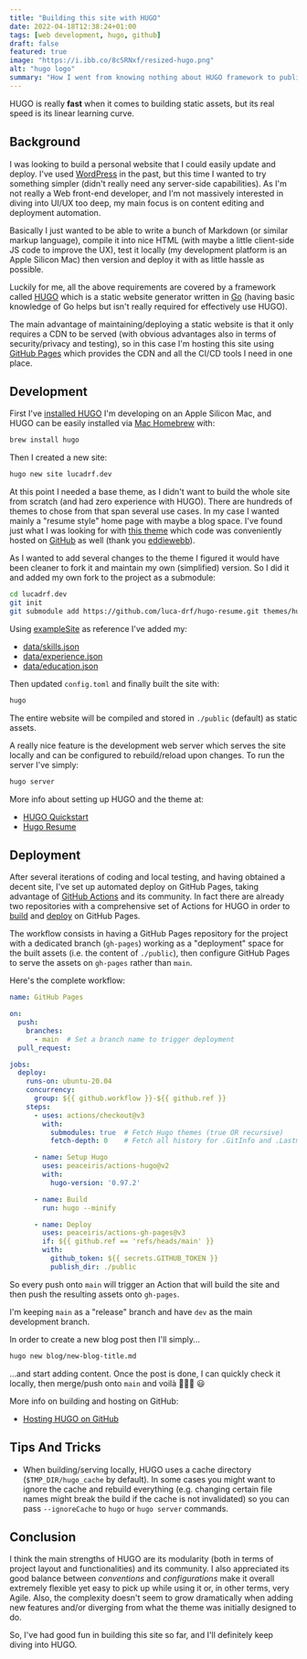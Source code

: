 ```yaml
---
title: "Building this site with HUGO"
date: 2022-04-18T12:38:24+01:00
tags: [web development, hugo, github]
draft: false
featured: true
image: "https://i.ibb.co/8cSRNxf/resized-hugo.png"
alt: "hugo logo"
summary: "How I went from knowing nothing about HUGO framework to publishing my first custom website in just few days, all thanks to HUGO great ecosystem."
---
```


HUGO is really **fast** when it comes to building static assets, but its real
speed is its linear learning curve.


Background
----------

I was looking to build a personal website that I could easily update and deploy.
I've used [WordPress](https://wordpress.com/) in the past, but this time I
wanted to try something simpler (didn't really need any server-side
capabilities). As I'm not really a Web front-end developer, and I'm not
massively interested in diving into UI/UX too deep, my main focus is on content
editing and deployment automation.

Basically I just wanted to be able to write a bunch of Markdown (or similar
markup language), compile it into nice HTML (with maybe a little client-side JS
code to improve the UX), test it locally (my development platform is an Apple
Silicon Mac) then version and deploy it with as little hassle as possible.

Luckily for me, all the above requirements are covered by a framework called
[HUGO](https://gohugo.io/) which is a static website generator written in
[Go](https://go.dev/) (having basic knowledge of Go helps but isn't really
required for effectively use HUGO).

The main advantage of maintaining/deploying a static website is that it only
requires a CDN to be served (with obvious advantages also in terms of
security/privacy and testing), so in this case I'm hosting this site using
[GitHub Pages](https://pages.github.com/) which provides the CDN and all the
CI/CD tools I need in one place.


Development
-----------

First I've [installed HUGO](https://gohugo.io/getting-started/installing/)
I'm developing on an Apple Silicon Mac, and HUGO can be easily installed via
[Mac Homebrew](https://brew.sh/) with:

```bash
brew install hugo
```

Then I created a new site:

```bash
hugo new site lucadrf.dev
```

At this point I needed a base theme, as I didn't want to build the whole site
from scratch (and had zero experience with HUGO). There are hundreds of themes
to chose from that span several use cases. In my case I wanted mainly a "resume
style" home page with maybe a blog space. I've found just what I was looking for
with [this theme](https://themes.gohugo.io/themes/hugo-resume/) which code was
conveniently hosted on [GitHub](https://github.com/eddiewebb/hugo-resume) as
well (thank you [eddiewebb](https://github.com/eddiewebb)).

As I wanted to add several changes to the theme I figured it would have been
cleaner to fork it and maintain my own (simplified) version. So I did it and
added my own fork to the project as a submodule:

```bash
cd lucadrf.dev
git init
git submodule add https://github.com/luca-drf/hugo-resume.git themes/hugo-resume
```

Using [exampleSite](https://github.com/eddiewebb/hugo-resume/tree/master/exampleSite)
as reference I've added my:
- [data/skills.json](https://github.com/luca-drf/hugo-resume/blob/master/exampleSite/data/skills.json)
- [data/experience.json](https://github.com/luca-drf/hugo-resume/blob/master/exampleSite/data/experience.json)
- [data/education.json](https://github.com/luca-drf/hugo-resume/blob/master/exampleSite/data/education.json)

Then updated `config.toml` and finally built the site with:

```bash
hugo
```

The entire website will be compiled and stored in `./public` (default) as static
assets.


A really nice feature is the development web server which serves the site
locally and can be configured to rebuild/reload upon changes. To run the server
I've simply:

```bash
hugo server
```

More info about setting up HUGO and the theme at:
- [HUGO Quickstart](https://gohugo.io/getting-started/quick-start/)
- [Hugo Resume](https://github.com/luca-drf/hugo-resume#hugo-resume)


Deployment
----------

After several iterations of coding and local testing, and having obtained a
decent site, I've set up automated deploy on GitHub Pages, taking advantage of
[GitHub Actions](https://github.com/features/actions) and its community. In fact
there are already two repositories with a comprehensive set of
Actions for HUGO in order to [build](https://github.com/peaceiris/actions-hugo)
and [deploy](https://github.com/peaceiris/actions-gh-pages) on GitHub Pages.

The workflow consists in having a GitHub Pages repository for the project with a
dedicated branch (`gh-pages`) working as a "deployment" space for the built
assets (i.e. the content of `./public`), then configure GitHub Pages to serve
the assets on `gh-pages` rather than `main`.

Here's the complete workflow:

```yaml
name: GitHub Pages

on:
  push:
    branches:
      - main  # Set a branch name to trigger deployment
  pull_request:

jobs:
  deploy:
    runs-on: ubuntu-20.04
    concurrency:
      group: ${{ github.workflow }}-${{ github.ref }}
    steps:
      - uses: actions/checkout@v3
        with:
          submodules: true  # Fetch Hugo themes (true OR recursive)
          fetch-depth: 0    # Fetch all history for .GitInfo and .Lastmod

      - name: Setup Hugo
        uses: peaceiris/actions-hugo@v2
        with:
          hugo-version: '0.97.2'

      - name: Build
        run: hugo --minify

      - name: Deploy
        uses: peaceiris/actions-gh-pages@v3
        if: ${{ github.ref == 'refs/heads/main' }}
        with:
          github_token: ${{ secrets.GITHUB_TOKEN }}
          publish_dir: ./public
```

So every push onto `main` will trigger an Action that will build the site and
then push the resulting assets onto `gh-pages`.

I'm keeping `main` as a "release" branch and have `dev` as the main development
branch.

In order to create a new blog post then I'll simply...

```bash
hugo new blog/new-blog-title.md
```

...and start adding content. Once the post is done, I can quickly check it locally,
then merge/push onto `main` and voilà 💁🏻‍♂️ 😃

More info on building and hosting on GitHub:
- [Hosting HUGO on GitHub](https://gohugo.io/hosting-and-deployment/hosting-on-github/)


Tips And Tricks
---------------

- When building/serving locally, HUGO uses a cache directory (`$TMP_DIR/hugo_cache`
by default). In some cases you might want to ignore the cache and rebuild
everything (e.g. changing certain file names might break the build if the cache
is not invalidated) so you can pass `--ignoreCache` to `hugo` or `hugo server`
commands.


Conclusion
----------

I think the main strengths of HUGO are its modularity (both in terms of project
layout and functionalities) and its community. I also appreciated its good
balance between *conventions* and *configurations* make it overall extremely
flexible yet easy to pick up while using it or, in other terms, very Agile.
Also, the complexity doesn't seem to grow dramatically when adding new features
and/or diverging from what the theme was initially designed to do.

So, I've had good fun in building this site so far, and I'll definitely keep
diving into HUGO.

